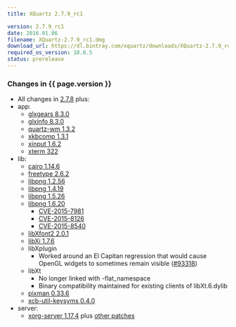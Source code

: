 ```yaml
---
title: XQuartz 2.7.9_rc1

version: 2.7.9_rc1
date: 2016.01.06
filename: XQuartz-2.7.9_rc1.dmg
download_url: https://dl.bintray.com/xquartz/downloads/XQuartz-2.7.9_rc1.dmg
required_os_version: 10.8.5
status: prerelease
---
```


### Changes in {{ page.version }} ###
  * All changes in [2.7.8](XQuartz-2.7.8.html) plus:
  * app:
    * [glxgears 8.3.0](http://lists.freedesktop.org/archives/mesa-announce/2015-December/000191.html)
    * [glxinfo 8.3.0](http://lists.freedesktop.org/archives/mesa-announce/2015-December/000191.html)
    * [quartz-wm 1.3.2](https://github.com/XQuartz/quartz-wm/releases/tag/quartz-wm-1.3.2)
    * [xkbcomp 1.3.1](http://lists.x.org/archives/xorg-announce/2015-November/002653.html)
    * [xinput 1.6.2](http://lists.x.org/archives/xorg-announce/2015-October/002643.html)
    * [xterm 322](http://lists.freedesktop.org/archives/xorg/2016-January/057842.html)
  * lib:
    * [cairo 1.14.6](http://cairographics.org/news/cairo-1.14.6)
    * [freetype 2.6.2](http://sourceforge.net/projects/freetype/files/freetype2/2.6.2)
    * [libpng 1.2.56](http://downloads.sourceforge.net/libpng/libpng12/1.2.56/libpng-1.2.56-README.txt)
    * [libpng 1.4.19](http://downloads.sourceforge.net/libpng/libpng14/1.4.19/libpng-1.4.19-README.txt)
    * [libpng 1.5.26](http://downloads.sourceforge.net/libpng/libpng15/1.5.26/libpng-1.5.26-README.txt)
    * [libpng 1.6.20](http://downloads.sourceforge.net/libpng/libpng16/1.6.20/libpng-1.6.20-README.txt)
      * [CVE-2015-7981](http://cve.mitre.org/cgi-bin/cvename.cgi?name=CVE-2015-7981)
      * [CVE-2015-8126](http://cve.mitre.org/cgi-bin/cvename.cgi?name=CVE-2015-8126)
      * [CVE-2015-8540](http://cve.mitre.org/cgi-bin/cvename.cgi?name=CVE-2015-8540)
    * [libXfont2 2.0.1](http://lists.x.org/archives/xorg-announce/2015-December/002663.html)
    * [libXi 1.7.6](http://lists.x.org/archives/xorg-announce/2015-December/002664.html)
    * libXplugin
      * Worked around an El Capitan regression that would cause OpenGL widgets to sometimes remain visible ([#93318](https://bugs.freedesktop.org/show_bug.cgi?id=93318))
    * libXt
      * No longer linked with -flat_namespace
      * Binary compatibility maintained for existing clients of libXt.6.dylib
    * [pixman 0.33.6](http://lists.x.org/archives/xorg-announce/2015-December/002666.html)
    * [xcb-util-keysyms 0.4.0](http://lists.freedesktop.org/archives/xcb/2014-October/009921.html)
  * server:
    * [xorg-server 1.17.4](http://lists.x.org/archives/xorg-announce/2015-October/002650.html) plus [other patches](https://github.com/XQuartz/xorg-server/commits/XQuartz-2.7.9_rc1)
